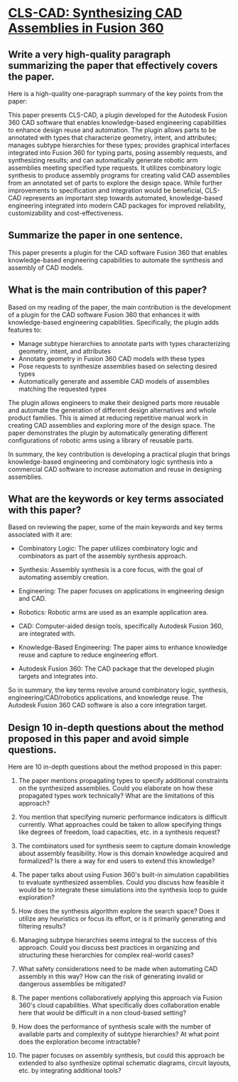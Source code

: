 # [CLS-CAD: Synthesizing CAD Assemblies in Fusion 360](https://arxiv.org/abs/2311.18492)

## Write a very high-quality paragraph summarizing the paper that effectively covers the paper.

 Here is a high-quality one-paragraph summary of the key points from the paper:

This paper presents CLS-CAD, a plugin developed for the Autodesk Fusion 360 CAD software that enables knowledge-based engineering capabilities to enhance design reuse and automation. The plugin allows parts to be annotated with types that characterize geometry, intent, and attributes; manages subtype hierarchies for these types; provides graphical interfaces integrated into Fusion 360 for typing parts, posing assembly requests, and synthesizing results; and can automatically generate robotic arm assemblies meeting specified type requests. It utilizes combinatory logic synthesis to produce assembly programs for creating valid CAD assemblies from an annotated set of parts to explore the design space. While further improvements to specification and integration would be beneficial, CLS-CAD represents an important step towards automated, knowledge-based engineering integrated into modern CAD packages for improved reliability, customizability and cost-effectiveness.


## Summarize the paper in one sentence.

 This paper presents a plugin for the CAD software Fusion 360 that enables knowledge-based engineering capabilities to automate the synthesis and assembly of CAD models.


## What is the main contribution of this paper?

 Based on my reading of the paper, the main contribution is the development of a plugin for the CAD software Fusion 360 that enhances it with knowledge-based engineering capabilities. Specifically, the plugin adds features to:

- Manage subtype hierarchies to annotate parts with types characterizing geometry, intent, and attributes
- Annotate geometry in Fusion 360 CAD models with these types 
- Pose requests to synthesize assemblies based on selecting desired types
- Automatically generate and assemble CAD models of assemblies matching the requested types

The plugin allows engineers to make their designed parts more reusable and automate the generation of different design alternatives and whole product families. This is aimed at reducing repetitive manual work in creating CAD assemblies and exploring more of the design space. The paper demonstrates the plugin by automatically generating different configurations of robotic arms using a library of reusable parts.

In summary, the key contribution is developing a practical plugin that brings knowledge-based engineering and combinatory logic synthesis into a commercial CAD software to increase automation and reuse in designing assemblies.


## What are the keywords or key terms associated with this paper?

 Based on reviewing the paper, some of the main keywords and key terms associated with it are:

- Combinatory Logic: The paper utilizes combinatory logic and combinators as part of the assembly synthesis approach.

- Synthesis: Assembly synthesis is a core focus, with the goal of automating assembly creation. 

- Engineering: The paper focuses on applications in engineering design and CAD.

- Robotics: Robotic arms are used as an example application area.

- CAD: Computer-aided design tools, specifically Autodesk Fusion 360, are integrated with.

- Knowledge-Based Engineering: The paper aims to enhance knowledge reuse and capture to reduce engineering effort.

- Autodesk Fusion 360: The CAD package that the developed plugin targets and integrates into.

So in summary, the key terms revolve around combinatory logic, synthesis, engineering/CAD/robotics applications, and knowledge reuse. The Autodesk Fusion 360 CAD software is also a core integration target.


## Design 10 in-depth questions about the method proposed in this paper and avoid simple questions.

 Here are 10 in-depth questions about the method proposed in this paper:

1. The paper mentions propagating types to specify additional constraints on the synthesized assemblies. Could you elaborate on how these propagated types work technically? What are the limitations of this approach?

2. You mention that specifying numeric performance indicators is difficult currently. What approaches could be taken to allow specifying things like degrees of freedom, load capacities, etc. in a synthesis request? 

3. The combinators used for synthesis seem to capture domain knowledge about assembly feasibility. How is this domain knowledge acquired and formalized? Is there a way for end users to extend this knowledge?

4. The paper talks about using Fusion 360's built-in simulation capabilities to evaluate synthesized assemblies. Could you discuss how feasible it would be to integrate these simulations into the synthesis loop to guide exploration? 

5. How does the synthesis algorithm explore the search space? Does it utilize any heuristics or focus its effort, or is it primarily generating and filtering results?

6. Managing subtype hierarchies seems integral to the success of this approach. Could you discuss best practices in organizing and structuring these hierarchies for complex real-world cases?

7. What safety considerations need to be made when automating CAD assembly in this way? How can the risk of generating invalid or dangerous assemblies be mitigated?

8. The paper mentions collaboratively applying this approach via Fusion 360's cloud capabilities. What specifically does collaboration enable here that would be difficult in a non cloud-based setting?

9. How does the performance of synthesis scale with the number of available parts and complexity of subtype hierarchies? At what point does the exploration become intractable?

10. The paper focuses on assembly synthesis, but could this approach be extended to also synthesize optimal schematic diagrams, circuit layouts, etc. by integrating additional tools?
